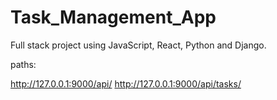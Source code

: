 # Task_Management_App

Full stack project using JavaScript, React, Python and Django.


paths:

http://127.0.0.1:9000/api/
http://127.0.0.1:9000/api/tasks/
